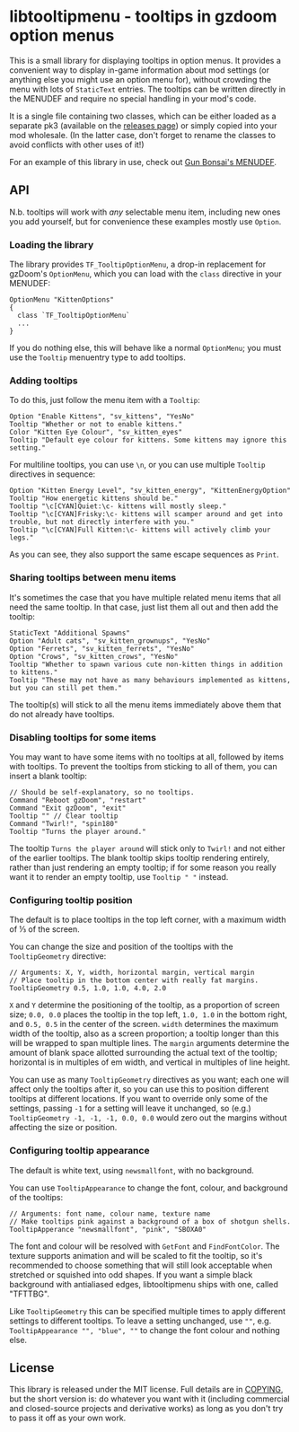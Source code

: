 # libtooltipmenu - tooltips in gzdoom option menus

This is a small library for displaying tooltips in option menus. It provides a convenient way to display in-game information about mod settings (or anything else you might use an option menu for), without crowding the menu with lots of `StaticText` entries. The tooltips can be written directly in the MENUDEF and require no special handling in your mod's code.

It is a single file containing two classes, which can be either loaded as a separate pk3 (available on the [releases page](https://github.com/ToxicFrog/doom-mods/releases)) or simply copied into your mod wholesale. (In the latter case, don't forget to rename the classes to avoid conflicts with other uses of it!)

For an example of this library in use, check out [Gun Bonsai's MENUDEF](https://github.com/ToxicFrog/doom-mods/blob/main/laevis/MENUDEF).

## API

N.b. tooltips will work with *any* selectable menu item, including new ones you add yourself, but for convenience these examples mostly use `Option`.

### Loading the library

The library provides `TF_TooltipOptionMenu`, a drop-in replacement for gzDoom's `OptionMenu`, which you can load with the `class` directive in your MENUDEF:

```
OptionMenu "KittenOptions"
{
  class `TF_TooltipOptionMenu`
  ...
}
```

If you do nothing else, this will behave like a normal `OptionMenu`; you must use the `Tooltip` menuentry type to add tooltips.

### Adding tooltips

To do this, just follow the menu item with a `Tooltip`:

```
Option "Enable Kittens", "sv_kittens", "YesNo"
Tooltip "Whether or not to enable kittens."
Color "Kitten Eye Colour", "sv_kitten_eyes"
Tooltip "Default eye colour for kittens. Some kittens may ignore this setting."
```

For multiline tooltips, you can use `\n`, or you can use multiple `Tooltip` directives in sequence:

```
Option "Kitten Energy Level", "sv_kitten_energy", "KittenEnergyOption"
Tooltip "How energetic kittens should be."
Tooltip "\c[CYAN]Quiet:\c- kittens will mostly sleep."
Tooltip "\c[CYAN]Frisky:\c- kittens will scamper around and get into trouble, but not directly interfere with you."
Tooltip "\c[CYAN]Full Kitten:\c- kittens will actively climb your legs."
```

As you can see, they also support the same escape sequences as `Print`.

### Sharing tooltips between menu items

It's sometimes the case that you have multiple related menu items that all need the same tooltip. In that case, just list them all out and then add the tooltip:

```
StaticText "Additional Spawns"
Option "Adult cats", "sv_kitten_grownups", "YesNo"
Option "Ferrets", "sv_kitten_ferrets", "YesNo"
Option "Crows", "sv_kitten_crows", "YesNo"
Tooltip "Whether to spawn various cute non-kitten things in addition to kittens."
Tooltip "These may not have as many behaviours implemented as kittens, but you can still pet them."
```

The tooltip(s) will stick to all the menu items immediately above them that do not already have tooltips.

### Disabling tooltips for some items

You may want to have some items with no tooltips at all, followed by items with tooltips. To prevent the tooltips from sticking to all of them, you can insert a blank tooltip:

```
// Should be self-explanatory, so no tooltips.
Command "Reboot gzDoom", "restart"
Command "Exit gzDoom", "exit"
Tooltip "" // Clear tooltip
Command "Twirl!", "spin180"
Tooltip "Turns the player around."
```

The tooltip `Turns the player around` will stick only to `Twirl!` and not either of the earlier tooltips. The blank tooltip skips tooltip rendering entirely, rather than just rendering an empty tooltip; if for some reason you really want it to render an empty tooltip, use `Tooltip " "` instead.

### Configuring tooltip position

The default is to place tooltips in the top left corner, with a maximum width of ⅓ of the screen.

You can change the size and position of the tooltips with the `TooltipGeometry` directive:

```
// Arguments: X, Y, width, horizontal margin, vertical margin
// Place tooltip in the bottom center with really fat margins.
TooltipGeometry 0.5, 1.0, 1.0, 4.0, 2.0
```

`X` and `Y` determine the positioning of the tooltip, as a proportion of screen size; `0.0, 0.0` places the tooltip in the top left, `1.0, 1.0` in the bottom right, and `0.5, 0.5` in the center of the screen. `width` determines the maximum width of the tooltip, also as a screen proportion; a tooltip longer than this will be wrapped to span multiple lines. The `margin` arguments determine the amount of blank space allotted surrounding the actual text of the tooltip; horizontal is in multiples of em width, and vertical in multiples of line height.

You can use as many `TooltipGeometry` directives as you want; each one will affect only the tooltips after it, so you can use this to position different tooltips at different locations. If you want to override only some of the settings, passing `-1` for a setting will leave it unchanged, so (e.g.) `TooltipGeometry -1, -1, -1, 0.0, 0.0` would zero out the margins without affecting the size or position.

### Configuring tooltip appearance

The default is white text, using `newsmallfont`, with no background.

You can use `TooltipAppearance` to change the font, colour, and background of the tooltips:

```
// Arguments: font name, colour name, texture name
// Make tooltips pink against a background of a box of shotgun shells.
TooltipApperance "newsmallfont", "pink", "SBOXA0"
```

The font and colour will be resolved with `GetFont` and `FindFontColor`. The texture supports animation and will be scaled to fit the tooltip, so it's recommended to choose something that will still look acceptable when stretched or squished into odd shapes. If you want a simple black background with antialiased edges, libtooltipmenu ships with one, called "TFTTBG".

Like `TooltipGeometry` this can be specified multiple times to apply different settings to different tooltips. To leave a setting unchanged, use `""`, e.g. `TooltipAppearance "", "blue", ""` to change the font colour and nothing else.

## License

This library is released under the MIT license. Full details are in [COPYING](./COPYING.md), but the short version is: do whatever you want with it (including commercial and closed-source projects and derivative works) as long as you don't try to pass it off as your own work.
